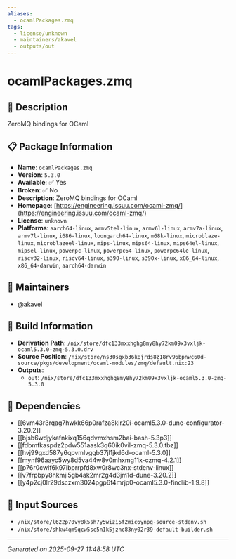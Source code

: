 ```yaml
---
aliases:
  - ocamlPackages.zmq
tags:
  - license/unknown
  - maintainers/akavel
  - outputs/out
---
```


# ocamlPackages.zmq

## 📝 Description

ZeroMQ bindings for OCaml

## 📋 Package Information

- **Name**: `ocamlPackages.zmq`
- **Version**: `5.3.0`
- **Available**: ✅ Yes
- **Broken**: ✅ No
- **Description**: ZeroMQ bindings for OCaml
- **Homepage**: [https://engineering.issuu.com/ocaml-zmq/](https://engineering.issuu.com/ocaml-zmq/)
- **License**: `unknown`
- **Platforms**: `aarch64-linux`, `armv5tel-linux`, `armv6l-linux`, `armv7a-linux`, `armv7l-linux`, `i686-linux`, `loongarch64-linux`, `m68k-linux`, `microblaze-linux`, `microblazeel-linux`, `mips-linux`, `mips64-linux`, `mips64el-linux`, `mipsel-linux`, `powerpc-linux`, `powerpc64-linux`, `powerpc64le-linux`, `riscv32-linux`, `riscv64-linux`, `s390-linux`, `s390x-linux`, `x86_64-linux`, `x86_64-darwin`, `aarch64-darwin`
## 👥 Maintainers

- @akavel


## 🔧 Build Information

- **Derivation Path**: `/nix/store/dfc133mxxhghg8my8hy72km09x3vxljk-ocaml5.3.0-zmq-5.3.0.drv`
- **Source Position**: `/nix/store/ns30sqxb36k8jrds8z18rv96bpnwc60d-source/pkgs/development/ocaml-modules/zmq/default.nix:23`
- **Outputs**:
  - `out`:  `/nix/store/dfc133mxxhghg8my8hy72km09x3vxljk-ocaml5.3.0-zmq-5.3.0`

## 🔗 Dependencies

- [[6vm43r3rqag7hwkk66p0rafza8kir20i-ocaml5.3.0-dune-configurator-3.20.2]]
- [[bjsb6wdjykafnkixq156qdvmxhsm2bai-bash-5.3p3]]
- [[fdbmfkaspdz2pdw551aask3q60ik0vil-zmq-5.3.0.tbz]]
- [[hvj99gxd587y6qpvmlvggb37jl1jkd6d-ocaml-5.3.0]]
- [[mynf96aayc5wy8d5va44w8v0mhxmg11x-czmq-4.2.1]]
- [[p76r0cwlf6k97ibprrpfd8xw0r8wc3nx-stdenv-linux]]
- [[v7frpbpy8hkmji5gb4ak2mr2g4d3jm1d-dune-3.20.2]]
- [[y4p2cj0lr29dsczxm3024pgp6f4mrjp0-ocaml5.3.0-findlib-1.9.8]]

## 📁 Input Sources

- `/nix/store/l622p70vy8k5sh7y5wizi5f2mic6ynpg-source-stdenv.sh`
- `/nix/store/shkw4qm9qcw5sc5n1k5jznc83ny02r39-default-builder.sh`

---
*Generated on 2025-09-27 11:48:58 UTC*
